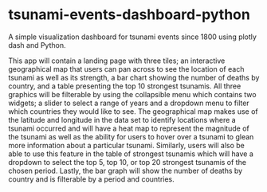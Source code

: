 # tsunami-events-dashboard-python
A simple visualization dashboard for tsunami events since 1800 using plotly dash and Python.

This app will contain a landing page with three tiles; an interactive geographical map that users can pan across to see the location of each tsunami as well as its strength, a bar chart showing the number of deaths by country, and a table presenting the top 10 strongest tsunamis. All three graphics will be filterable by using the collapsible menu which contains two widgets; a slider to select a range of years and a dropdown menu to filter which countries they would like to see. The geographical map makes use of the latitude and longitude in the data set to identify locations where a tsunami occurred and will have a heat map to represent the magnitude of the tsunami as well as the ability for users to hover over a tsunami to glean more information about a particular tsunami. Similarly, users will also be able to use this feature in the table of strongest tsunamis which will have a dropdown to select the top 5, top 10, or top 20 strongest tsunamis of the chosen period. Lastly, the bar graph will show the number of deaths by country and is filterable by a period and countries.
